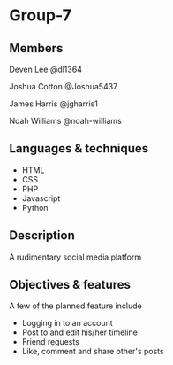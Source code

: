# Group-7
## Members

Deven Lee        @dl1364

Joshua Cotton    @Joshua5437

James Harris     @jgharris1

Noah Williams    @noah-williams

## Languages & techniques
- HTML
- CSS
- PHP
- Javascript
- Python

## Description

A rudimentary social media platform

## Objectives & features

A few of the planned feature include
 
 - Logging in to an account
 - Post to and edit his/her timeline
 - Friend requests
 - Like, comment and share other's posts
